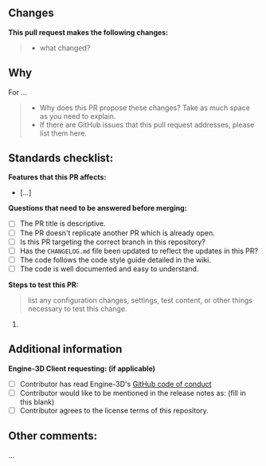 ## Changes

**This pull request makes the following changes:**

> - what changed?

## Why

For ...
> - Why does this PR propose these changes? Take as much space as you need to explain.
> - If there are GitHub issues that this pull request addresses, please list them here.

## Standards checklist:

**Features that this PR affects:**

- [...]

**Questions that need to be answered before merging:**

- [ ] The PR title is descriptive.
- [ ] The PR doesn't replicate another PR which is already open.
- [ ] Is this PR targeting the correct branch in this repository?
- [ ] Has the `CHANGELOG.md` file been updated to reflect the updates in this PR?
- [ ] The code follows the code style guide detailed in the wiki.
- [ ] The code is well documented and easy to understand.

**Steps to test this PR:**
> list any configuration changes, settings, test content, or other things necessary to test this change.

1.

## Additional information

**Engine-3D Client requesting: (if applicable)**

- [ ] Contributor has read Engine-3D's [GitHub code of conduct](https://github.com/MasterLaplace/Engine-3D/blob/main/.github/CODE_OF_CONDUCT.md)
- [ ] Contributor would like to be mentioned in the release notes as: (fill in this blank)
- [ ] Contributor agrees to the license terms of this repository.

## Other comments:

...
